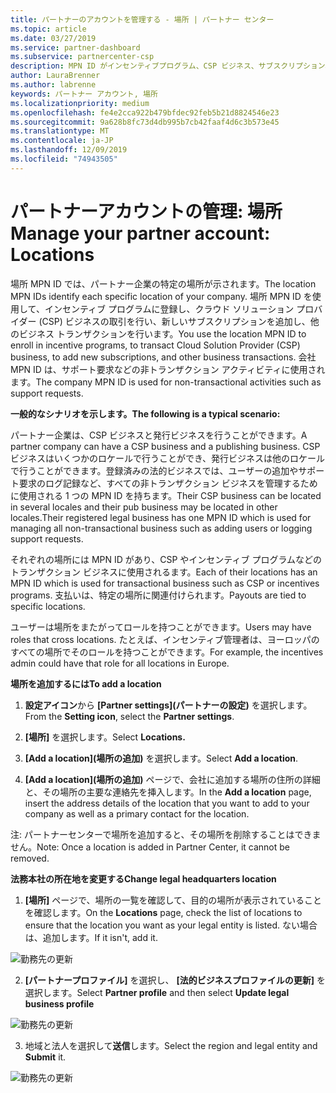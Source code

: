 ```yaml
---
title: パートナーのアカウントを管理する - 場所 | パートナー センター
ms.topic: article
ms.date: 03/27/2019
ms.service: partner-dashboard
ms.subservice: partnercenter-csp
description: MPN ID がインセンティブプログラム、CSP ビジネス、サブスクリプション、およびその他のトランザクションでどのように使用されるかについて説明します。
author: LauraBrenner
ms.author: labrenne
keywords: パートナー アカウント, 場所
ms.localizationpriority: medium
ms.openlocfilehash: fe4e2cca922b479bfdec92feb5b21d8824546e23
ms.sourcegitcommit: 9a628b8fc73d4db995b7cb42faaf4d6c3b573e45
ms.translationtype: MT
ms.contentlocale: ja-JP
ms.lasthandoff: 12/09/2019
ms.locfileid: "74943505"
---
```

# <a name="manage-your-partner-account-locations"></a><span data-ttu-id="ec298-104">パートナーアカウントの管理: 場所</span><span class="sxs-lookup"><span data-stu-id="ec298-104">Manage your partner account: Locations</span></span>

<span data-ttu-id="ec298-105">場所 MPN ID では、パートナー企業の特定の場所が示されます。</span><span class="sxs-lookup"><span data-stu-id="ec298-105">The location MPN IDs identify each specific location of your company.</span></span> <span data-ttu-id="ec298-106">場所 MPN ID を使用して、インセンティブ プログラムに登録し、クラウド ソリューション プロバイダー (CSP) ビジネスの取引を行い、新しいサブスクリプションを追加し、他のビジネス トランザクションを行います。</span><span class="sxs-lookup"><span data-stu-id="ec298-106">You use the location MPN ID to enroll in incentive programs, to transact Cloud Solution Provider (CSP) business, to add new subscriptions, and other business transactions.</span></span> <span data-ttu-id="ec298-107">会社 MPN ID は、サポート要求などの非トランザクション アクティビティに使用されます。</span><span class="sxs-lookup"><span data-stu-id="ec298-107">The company MPN ID is used for non-transactional activities such as support requests.</span></span>

<span data-ttu-id="ec298-108">**一般的なシナリオを示します。**</span><span class="sxs-lookup"><span data-stu-id="ec298-108">**The following is a typical scenario:**</span></span> 

<span data-ttu-id="ec298-109">パートナー企業は、CSP ビジネスと発行ビジネスを行うことができます。</span><span class="sxs-lookup"><span data-stu-id="ec298-109">A partner company can have a CSP business and a publishing business.</span></span> <span data-ttu-id="ec298-110">CSP ビジネスはいくつかのロケールで行うことができ、発行ビジネスは他のロケールで行うことができます。登録済みの法的ビジネスでは、ユーザーの追加やサポート要求のログ記録など、すべての非トランザクション ビジネスを管理するために使用される 1 つの MPN ID を持ちます。</span><span class="sxs-lookup"><span data-stu-id="ec298-110">Their CSP business can be located in several locales and their pub business may be located in other locales.Their registered legal business has one MPN ID which is used for managing all non-transactional business such as adding users or logging support requests.</span></span> 

<span data-ttu-id="ec298-111">それぞれの場所には MPN ID があり、CSP やインセンティブ プログラムなどのトランザクション ビジネスに使用されるます。</span><span class="sxs-lookup"><span data-stu-id="ec298-111">Each of their locations has an MPN ID which is used for transactional business such as CSP or incentives programs.</span></span> <span data-ttu-id="ec298-112">支払いは、特定の場所に関連付けられます。</span><span class="sxs-lookup"><span data-stu-id="ec298-112">Payouts are tied to specific locations.</span></span>

<span data-ttu-id="ec298-113">ユーザーは場所をまたがってロールを持つことができます。</span><span class="sxs-lookup"><span data-stu-id="ec298-113">Users may have roles that cross locations.</span></span> <span data-ttu-id="ec298-114">たとえば、インセンティブ管理者は、ヨーロッパのすべての場所でそのロールを持つことができます。</span><span class="sxs-lookup"><span data-stu-id="ec298-114">For example, the incentives admin could have that role for all locations in Europe.</span></span>

<span data-ttu-id="ec298-115">**場所を追加するには**</span><span class="sxs-lookup"><span data-stu-id="ec298-115">**To add a location**</span></span>

1. <span data-ttu-id="ec298-116">**設定アイコン**から **[Partner settings]\(パートナーの設定\)** を選択します。</span><span class="sxs-lookup"><span data-stu-id="ec298-116">From the **Setting icon**, select the **Partner settings**.</span></span> 

2. <span data-ttu-id="ec298-117">**[場所]** を選択します。</span><span class="sxs-lookup"><span data-stu-id="ec298-117">Select **Locations.**</span></span>

3. <span data-ttu-id="ec298-118">**[Add a location]\(場所の追加\)** を選択します。</span><span class="sxs-lookup"><span data-stu-id="ec298-118">Select **Add a location**.</span></span>  

4. <span data-ttu-id="ec298-119">**[Add a location]\(場所の追加\)** ページで、会社に追加する場所の住所の詳細と、その場所の主要な連絡先を挿入します。</span><span class="sxs-lookup"><span data-stu-id="ec298-119">In the **Add a location** page, insert the address details of the location that you want to add to your company as well as a primary contact for the location.</span></span>

<span data-ttu-id="ec298-120">注: パートナーセンターで場所を追加すると、その場所を削除することはできません。</span><span class="sxs-lookup"><span data-stu-id="ec298-120">Note: Once a location is added in Partner Center, it cannot be removed.</span></span>

<span data-ttu-id="ec298-121">**法務本社の所在地を変更する**</span><span class="sxs-lookup"><span data-stu-id="ec298-121">**Change legal headquarters location**</span></span>

1. <span data-ttu-id="ec298-122">**[場所]** ページで、場所の一覧を確認して、目的の場所が表示されていることを確認します。</span><span class="sxs-lookup"><span data-stu-id="ec298-122">On the **Locations** page, check the list of locations to ensure that the location you want as your legal entity is listed.</span></span> <span data-ttu-id="ec298-123">ない場合は、追加します。</span><span class="sxs-lookup"><span data-stu-id="ec298-123">If it isn't, add it.</span></span>

![勤務先の更新](images/updatepartnerprofile2.png)

2. <span data-ttu-id="ec298-125">**[パートナープロファイル]** を選択し、 **[法的ビジネスプロファイルの更新]** を選択します。</span><span class="sxs-lookup"><span data-stu-id="ec298-125">Select **Partner profile** and then select **Update legal business profile**</span></span>

![勤務先の更新](images/updatepartnerprofile1.png)

3. <span data-ttu-id="ec298-127">地域と法人を選択して**送信**します。</span><span class="sxs-lookup"><span data-stu-id="ec298-127">Select the region and legal entity and **Submit** it.</span></span>

![勤務先の更新](images/updatepartnerprofile3.png)

